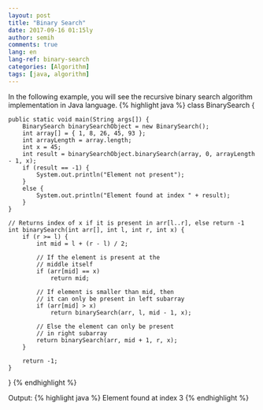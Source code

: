 ```yaml
---
layout: post
title: "Binary Search"
date: 2017-09-16 01:15ly
author: semih
comments: true
lang: en
lang-ref: binary-search
categories: [Algorithm]
tags: [java, algorithm]
---
```

In the following example, you will see the recursive binary search algorithm implementation in Java language.
{% highlight java %}
class BinarySearch {

	public static void main(String args[]) {
		BinarySearch binarySearchObject = new BinarySearch();
		int array[] = { 1, 8, 26, 45, 93 };
		int arrayLength = array.length;
		int x = 45;
		int result = binarySearchObject.binarySearch(array, 0, arrayLength - 1, x);
		if (result == -1) {
			System.out.println("Element not present");
		}
		else {
			System.out.println("Element found at index " + result);
		}
	}
	
	// Returns index of x if it is present in arr[l..r], else return -1
	int binarySearch(int arr[], int l, int r, int x) {
		if (r >= l) {
			int mid = l + (r - l) / 2;

			// If the element is present at the
			// middle itself
			if (arr[mid] == x)
				return mid;

			// If element is smaller than mid, then
			// it can only be present in left subarray
			if (arr[mid] > x)
				return binarySearch(arr, l, mid - 1, x);

			// Else the element can only be present
			// in right subarray
			return binarySearch(arr, mid + 1, r, x);
		}

		return -1;
	}
}
{% endhighlight %}

Output:
{% highlight java %}
Element found at index 3
{% endhighlight %}
